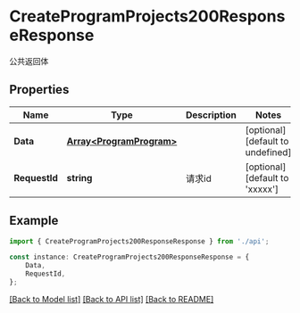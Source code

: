 # CreateProgramProjects200ResponseResponse

公共返回体

## Properties

Name | Type | Description | Notes
------------ | ------------- | ------------- | -------------
**Data** | [**Array&lt;ProgramProgram&gt;**](ProgramProgram.md) |  | [optional] [default to undefined]
**RequestId** | **string** | 请求id | [optional] [default to 'xxxxx']

## Example

```typescript
import { CreateProgramProjects200ResponseResponse } from './api';

const instance: CreateProgramProjects200ResponseResponse = {
    Data,
    RequestId,
};
```

[[Back to Model list]](../README.md#documentation-for-models) [[Back to API list]](../README.md#documentation-for-api-endpoints) [[Back to README]](../README.md)
